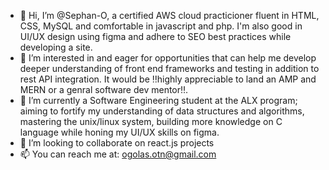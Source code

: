 - 👋 Hi, I’m @Sephan-O, a certified AWS cloud practicioner fluent in HTML, CSS, MySQL and comfortable in javascript and php. I'm also good in UI/UX design using figma and adhere to SEO best practices while developing a site.
- 👀 I’m interested in and eager for opportunities that can help me develop deeper understanding of front end frameworks and testing in addition to rest API integration. It would be ‼️highly appreciable to land an AMP and MERN or a genral software dev mentor‼️. 
- 🌱 I’m currently a Software Engineering student at the ALX program; aiming to fortify my understanding of data structures and algorithms, mastering the unix/linux system, building more knowledge on C language while honing my UI/UX skills on figma.
- 💞️ I’m looking to collaborate on react.js projects
- 📫 You can reach me at: <ogolas.otn@gmail.com>

<!---
Sephan-O/Sephan-O is a ✨ special ✨ repository because its `README.md` (this file) appears on your GitHub profile.
You can click the Preview link to take a look at your changes.
--->
